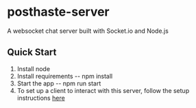 # posthaste-server
A websocket chat server built with Socket.io and Node.js

## Quick Start
1. Install node
2. Install requirements -- npm install
3. Start the app -- npm run start
4. To set up a client to interact with this server, follow the setup instructions [here](https://github.com/jdibiccari/posthaste-client)
